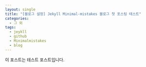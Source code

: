 ```yaml
---
layout: single
title: "[블로그 설정] Jekyll Minimal-mistakes 블로그 첫 포스팅 테스트"
categories:
  - 그 외
tags:
  - jeykll
  - github
  - Minimalmistakes
  - blog
---
```

이 포스트는 테스트 포스트입니다.

